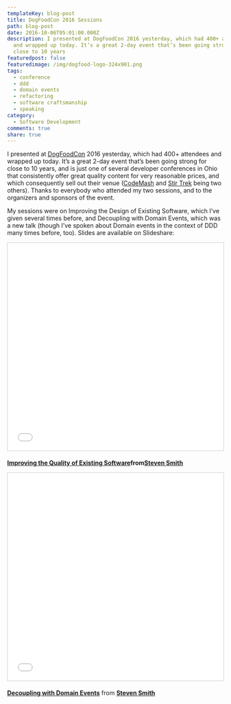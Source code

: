 ```yaml
---
templateKey: blog-post
title: DogFoodCon 2016 Sessions
path: blog-post
date: 2016-10-06T05:01:00.000Z
description: I presented at DogFoodCon 2016 yesterday, which had 400+ attendees
  and wrapped up today. It’s a great 2-day event that’s been going strong for
  close to 10 years
featuredpost: false
featuredimage: /img/dogfood-logo-324x901.png
tags:
  - conference
  - ddd
  - domain events
  - refactoring
  - software craftsmanship
  - speaking
category:
  - Software Development
comments: true
share: true
---
```

I presented at [DogFoodCon](http://dogfoodcon.com/) 2016 yesterday, which had 400+ attendees and wrapped up today. It’s a great 2-day event that’s been going strong for close to 10 years, and is just one of several developer conferences in Ohio that consistently offer great quality content for very reasonable prices, and which consequently sell out their venue ([CodeMash](http://codemash.org/) and [Stir Trek](http://stirtrek.com/) being two others). Thanks to everybody who attended my two sessions, and to the organizers and sponsors of the event.

My sessions were on Improving the Design of Existing Software, which I’ve given several times before, and Decoupling with Domain Events, which was a new talk (though I’ve spoken about Domain events in the context of DDD many times before, too). Slides are available on Slideshare:

<iframe width="595" height="485" src="//www.slideshare.net/slideshow/embed_code/key/F51cLUB9sxgN4g" frameborder="0" marginwidth="0" marginheight="0" scrolling="no" allowfullscreen="allowfullscreen" style="border: 1px solid #CCC; border-width: 1px; margin-bottom: 5px; max-width: 100%;"> </iframe>

**[Improving the Quality of Existing Software](https://www.slideshare.net/ardalis/improving-the-quality-of-existing-software-66819350 "Improving the Quality of Existing Software")**from**[Steven Smith](https://www.slideshare.net/ardalis)**

<iframe width="595" height="485" src="//www.slideshare.net/slideshow/embed_code/key/sH0shEmvYX4syf" frameborder="0" marginwidth="0" marginheight="0" scrolling="no" allowfullscreen="allowfullscreen" style="border: 1px solid #CCC; border-width: 1px; margin-bottom: 5px; max-width: 100%;"> </iframe>

**[Decoupling with Domain Events](https://www.slideshare.net/ardalis/decoupling-with-domain-events "Decoupling with Domain Events")** from **[Steven Smith](https://www.slideshare.net/ardalis)**